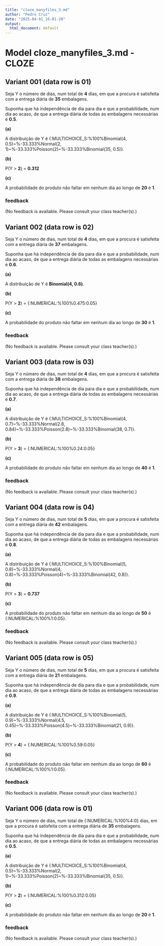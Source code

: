 ```yaml
---
title: "cloze_manyfiles_3.md"
author: "Pedro Cruz"
date: "2025-04-01_16-01-20"
output:
  html_document: default
---
```



# Model cloze_manyfiles_3.md - CLOZE



## Variant 001 (data row is 01)


Seja Y o número de dias, num total de **4** dias, em que a procura é satisfeita com a entrega diária de **35** embalagens.


Suponha que há independência de dia para dia e que a probabilidade, num dia ao acaso, de que a entrega diária de todas as embalagens necessárias é **0.5**.

**(a)**

A distribuição de Y é {:MULTICHOICE_S:%100%Binomial(4, 0.5)\~%-33.333%Normal(2, 1)\~%-33.333%Poisson(2)\~%-33.333%Binomial(35, 0.5)}.

**(b)**

P(Y > **2**) = **0.312**

**(c)**

A probabilidade do produto não faltar em nenhum dia ao longo de **20** é **1**.



### feedback


(No feedback is available. Please consult your class teacher(s).)



## Variant 002 (data row is 02)


Seja Y o número de dias, num total de **4** dias, em que a procura é satisfeita com a entrega diária de **37** embalagens.


Suponha que há independência de dia para dia e que a probabilidade, num dia ao acaso, de que a entrega diária de todas as embalagens necessárias é **0.6**.

**(a)**

A distribuição de Y é **Binomial(4, 0.6)**.

**(b)**

P(Y > **2**) = {:NUMERICAL:%100%0.475:0.05}

**(c)**

A probabilidade do produto não faltar em nenhum dia ao longo de **30** é **1**.



### feedback


(No feedback is available. Please consult your class teacher(s).)



## Variant 003 (data row is 03)


Seja Y o número de dias, num total de **4** dias, em que a procura é satisfeita com a entrega diária de **38** embalagens.


Suponha que há independência de dia para dia e que a probabilidade, num dia ao acaso, de que a entrega diária de todas as embalagens necessárias é **0.7**.

**(a)**

A distribuição de Y é {:MULTICHOICE_S:%100%Binomial(4, 0.7)\~%-33.333%Normal(2.8, 0.84)\~%-33.333%Poisson(2.8)\~%-33.333%Binomial(38, 0.7)}.

**(b)**

P(Y > **3**) = {:NUMERICAL:%100%0.24:0.05}

**(c)**

A probabilidade do produto não faltar em nenhum dia ao longo de **40** é **1**.



### feedback


(No feedback is available. Please consult your class teacher(s).)



## Variant 004 (data row is 04)


Seja Y o número de dias, num total de **5** dias, em que a procura é satisfeita com a entrega diária de **42** embalagens.


Suponha que há independência de dia para dia e que a probabilidade, num dia ao acaso, de que a entrega diária de todas as embalagens necessárias é **0.8**.

**(a)**

A distribuição de Y é {:MULTICHOICE_S:%100%Binomial(5, 0.8)\~%-33.333%Normal(4, 0.8)\~%-33.333%Poisson(4)\~%-33.333%Binomial(42, 0.8)}.

**(b)**

P(Y > **3**) = **0.737**

**(c)**

A probabilidade do produto não faltar em nenhum dia ao longo de **50** é {:NUMERICAL:%100%1:0.05}.



### feedback


(No feedback is available. Please consult your class teacher(s).)



## Variant 005 (data row is 05)


Seja Y o número de dias, num total de **5** dias, em que a procura é satisfeita com a entrega diária de **21** embalagens.


Suponha que há independência de dia para dia e que a probabilidade, num dia ao acaso, de que a entrega diária de todas as embalagens necessárias é **0.9**.

**(a)**

A distribuição de Y é {:MULTICHOICE_S:%100%Binomial(5, 0.9)\~%-33.333%Normal(4.5, 0.45)\~%-33.333%Poisson(4.5)\~%-33.333%Binomial(21, 0.9)}.

**(b)**

P(Y > **4**) = {:NUMERICAL:%100%0.59:0.05}

**(c)**

A probabilidade do produto não faltar em nenhum dia ao longo de **60** é {:NUMERICAL:%100%1:0.05}.



### feedback


(No feedback is available. Please consult your class teacher(s).)



## Variant 006 (data row is 01)


Seja Y o número de dias, num total de {:NUMERICAL:%100%4:0} dias, em que a procura é satisfeita com a entrega diária de **35** embalagens.


Suponha que há independência de dia para dia e que a probabilidade, num dia ao acaso, de que a entrega diária de todas as embalagens necessárias é **0.5**.

**(a)**

A distribuição de Y é {:MULTICHOICE_S:%100%Binomial(4, 0.5)\~%-33.333%Normal(2, 1)\~%-33.333%Poisson(2)\~%-33.333%Binomial(35, 0.5)}.

**(b)**

P(Y > **2**) = {:NUMERICAL:%100%0.312:0.05}

**(c)**

A probabilidade do produto não faltar em nenhum dia ao longo de **20** é **1**.



### feedback


(No feedback is available. Please consult your class teacher(s).)

